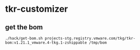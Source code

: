 # tkr-customizer

## get the bom

`./hack/get-bom.sh projects-stg.registry.vmware.com/tkg/tkr-bom:v1.21.1_vmware.4-tkg.1-zshippable /tmp/bom`
